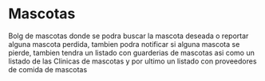 # Mascotas
Bolg de mascotas donde se podra buscar la mascota deseada o reportar alguna mascota perdida,
tambien podra notificar si alguna mascota se pierde, tambien tendra un listado con guarderias de mascotas asi
como un listado de las Clinicas de mascotas y por ultimo un listado con proveedores de comida de mascotas
